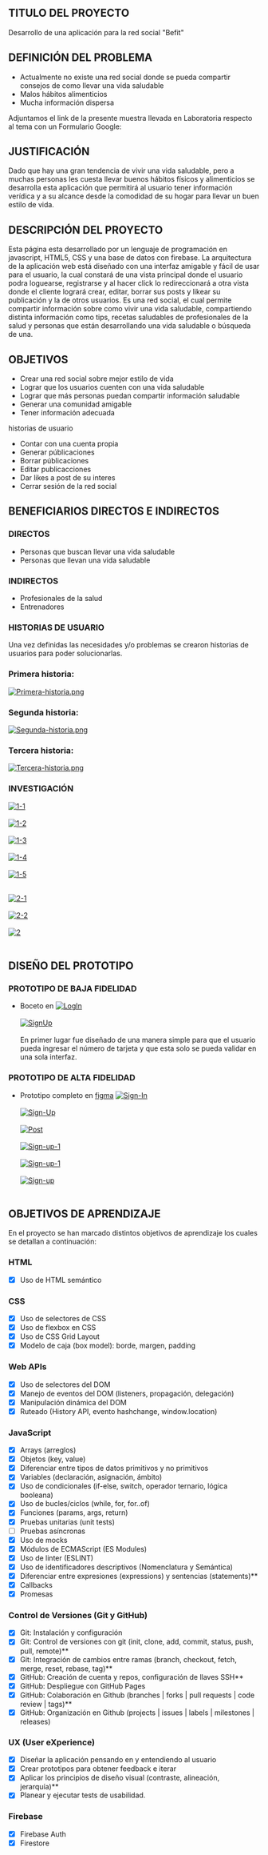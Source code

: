 ## TITULO DEL PROYECTO
Desarrollo de una aplicación para la red social "Befit"

## DEFINICIÓN DEL PROBLEMA
- Actualmente no existe una red social donde se pueda compartir consejos de como llevar una vida saludable
- Malos hábitos alimenticios
- Mucha información dispersa

Adjuntamos el link de la presente muestra llevada en Laboratoria respecto al tema con un Formulario Google:

## JUSTIFICACIÓN
Dado que hay una gran tendencia de vivir una vida saludable, pero a muchas personas les cuesta llevar buenos hábitos físicos y alimenticios se desarrolla esta aplicación que permitirá al usuario tener información verídica y a su alcance desde la comodidad de su hogar para llevar un buen estilo de vida.

## DESCRIPCIÓN DEL PROYECTO
Esta página esta desarrollado por un lenguaje de programación en javascript, HTML5, CSS y una base de datos con firebase. La arquitectura de la aplicación web está diseñado con una interfaz amigable y fácil de usar  para el usuario, la cual constará de una vista principal donde el usuario podra loguearse, registrarse y al hacer click lo redireccionará a otra vista donde el cliente logrará crear, editar, borrar sus posts y likear su publicación y la de otros usuarios.
Es una red social, el cual permite compartir información sobre como vivir una vida saludable, compartiendo distinta información como tips, recetas saludables de profesionales de la salud y personas que están desarrollando una vida saludable o búsqueda de una.

## OBJETIVOS
- Crear una red social sobre mejor estilo de vida
- Lograr que los usuarios cuenten con una vida saludable
- Lograr que más personas puedan compartir información saludable
- Generar una comunidad amigable
- Tener información adecuada

historias de usuario
- Contar con una cuenta propia
- Generar públicaciones
- Borrar públicaciones
- Editar publicacciones
- Dar likes a post de su interes
- Cerrar sesión de la red social

## BENEFICIARIOS DIRECTOS E INDIRECTOS
### DIRECTOS
- Personas que buscan llevar una vida saludable
- Personas que llevan una vida saludable

### INDIRECTOS
- Profesionales de la salud
- Entrenadores

### HISTORIAS DE USUARIO
Una vez definidas las necesidades y/o problemas se crearon historias de usuarios para poder solucionarlas.
  ### Primera historia:

  [![Primera-historia.png](https://i.postimg.cc/xTQvvYX8/Primera-historia.png)](https://postimg.cc/py05vwYM)
  ### Segunda historia:

  [![Segunda-historia.png](https://i.postimg.cc/9XLmpYM9/Segunda-historia.png)](https://postimg.cc/3WDQrp2r)

  ### Tercera historia:

  [![Tercera-historia.png](https://i.postimg.cc/pVcv8VGY/Tercera-historia.png)](https://postimg.cc/6TZFxKNy)

   ### INVESTIGACIÓN

<!-- Pagina Web DeskTop -->
<a href="https://postimages.org/" target="_blank"><img src="https://i.postimg.cc/1RCq2xbJ/1-1.png" alt="1-1"/></a><br/><br/>
<a href="https://postimages.org/" target="_blank"><img src="https://i.postimg.cc/SNnMpThq/1-2.png" alt="1-2"/></a><br/><br/>
<a href="https://postimages.org/" target="_blank"><img src="https://i.postimg.cc/136V88Xj/1-3.png" alt="1-3"/></a><br/><br/>
<a href="https://postimages.org/" target="_blank"><img src="https://i.postimg.cc/ZKXyY8bN/1-4.png" alt="1-4"/></a><br/><br/>
<a href="https://postimages.org/" target="_blank"><img src="https://i.postimg.cc/5tVYLfFN/1-5.png" alt="1-5"/></a><br/><br/>

<!-- Pagina Web Movile -->
<a href="https://postimages.org/" target="_blank"><img src="https://i.postimg.cc/BnWXfJpc/2-1.png" alt="2-1"/></a><br/><br/>
<a href="https://postimages.org/" target="_blank"><img src="https://i.postimg.cc/7ZgbxjQv/2-2.png" alt="2-2"/></a><br/><br/>
<a href="https://postimages.org/" target="_blank"><img src="https://i.postimg.cc/25ry3TP1/2.png" alt="2"/></a><br/><br/>


## DISEÑO DEL PROTOTIPO
   ### PROTOTIPO DE BAJA FIDELIDAD
  * Boceto en 
  <a href="https://postimages.org/" target="_blank"><img src="https://i.postimg.cc/bv5vL8Zt/LogIn.png" alt="LogIn"/></a><br/><br/>
  <a href="https://postimages.org/" target="_blank"><img src="https://i.postimg.cc/KYjzn48b/SignUp.png" alt="SignUp"/></a><br/><br/>
  En primer lugar fue diseñado de una manera simple para que el usuario pueda ingresar el número de tarjeta y que esta solo se pueda validar en una sola interfaz.


   ### PROTOTIPO DE ALTA FIDELIDAD
  * Prototipo completo en [figma](https://www.figma.com/file/rApZGEdiPrJlGSJIPx2Bd7/%3CProjecto3%3E?node-id=2%3A428)
  <a href="https://postimages.org/" target="_blank"><img src="https://i.postimg.cc/50vspB4W/Sign-In.png" alt="Sign-In"/></a><br/><br/>
  <a href="https://postimages.org/" target="_blank"><img src="https://i.postimg.cc/0NhtpWqC/Sign-Up.png" alt="Sign-Up"/></a><br/><br/>
  <a href="https://postimages.org/" target="_blank"><img src="https://i.postimg.cc/wjf4BxfZ/Post.png" alt="Post"/></a><br/><br/>
  <a href="https://postimages.org/" target="_blank"><img src="https://i.postimg.cc/sgD0yGc5/Sign-up-1.png" alt="Sign-up-1"/></a><br/><br/>
  <a href="https://postimages.org/" target="_blank"><img src="https://i.postimg.cc/TPK758Bw/Sign-up-1.jpg" alt="Sign-up-1"/></a><br/><br/>
  <a href="https://postimages.org/" target="_blank"><img src="https://i.postimg.cc/RhBXYWh6/Sign-up.jpg" alt="Sign-up"/></a><br/><br/>

## OBJETIVOS DE APRENDIZAJE

En el proyecto se han marcado distintos objetivos de aprendizaje los cuales se detallan a continuación:

### HTML

- [x] Uso de HTML semántico


### CSS

- [x] Uso de selectores de CSS
- [x] Uso de flexbox en CSS
- [x] Uso de CSS Grid Layout
- [x] Modelo de caja (box model): borde, margen, padding

### Web APIs

- [x] Uso de selectores del DOM
- [x] Manejo de eventos del DOM (listeners, propagación, delegación)
- [x] Manipulación dinámica del DOM
- [x] Ruteado (History API, evento hashchange, window.location)

### JavaScript

- [x] Arrays (arreglos)
- [x] Objetos (key, value)
- [x] Diferenciar entre tipos de datos primitivos y no primitivos
- [x] Variables (declaración, asignación, ámbito)
- [x] Uso de condicionales (if-else, switch, operador ternario, lógica booleana)
- [x] Uso de bucles/ciclos (while, for, for..of)
- [x] Funciones (params, args, return)
- [x] Pruebas unitarias (unit tests)
- [ ] Pruebas asíncronas
- [x] Uso de mocks
- [x] Módulos de ECMAScript (ES Modules)
- [x] Uso de linter (ESLINT)
- [x] Uso de identificadores descriptivos (Nomenclatura y Semántica)
- [x] Diferenciar entre expresiones (expressions) y sentencias (statements)**
- [x] Callbacks
- [x] Promesas

### Control de Versiones (Git y GitHub)

- [x] Git: Instalación y configuración
- [x] Git: Control de versiones con git (init, clone, add, commit, status, push, pull, remote)**
- [x] Git: Integración de cambios entre ramas (branch, checkout, fetch, merge, reset, rebase, tag)**
- [x] GitHub: Creación de cuenta y repos, configuración de llaves SSH**
- [x] GitHub: Despliegue con GitHub Pages
- [x] GitHub: Colaboración en Github (branches | forks | pull requests | code review | tags)**
- [x] GitHub: Organización en Github (projects | issues | labels | milestones | releases)

### UX (User eXperience)

- [x] Diseñar la aplicación pensando en y entendiendo al usuario
- [x] Crear prototipos para obtener feedback e iterar
- [x] Aplicar los principios de diseño visual (contraste, alineación, jerarquía)**
- [x] Planear y ejecutar tests de usabilidad.

### Firebase

- [x] Firebase Auth
- [x] Firestore
